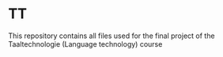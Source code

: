 # TT
This repository contains all files used for the final project of the Taaltechnologie (Language technology) course
